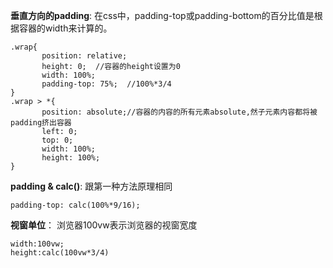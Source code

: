 **垂直方向的padding**: 在css中，padding-top或padding-bottom的百分比值是根据容器的width来计算的。

```
.wrap{
       position: relative;
       height: 0;  //容器的height设置为0
       width: 100%;
       padding-top: 75%;  //100%*3/4
}
.wrap > *{
       position: absolute;//容器的内容的所有元素absolute,然子元素内容都将被padding挤出容器
       left: 0;
       top: 0;
       width: 100%;
       height: 100%;
}
```



**padding & calc()**: 跟第一种方法原理相同

`padding-top: calc(100%*9/16);`



**视窗单位**： 浏览器100vw表示浏览器的视窗宽度

```
width:100vw;
height:calc(100vw*3/4)
```
